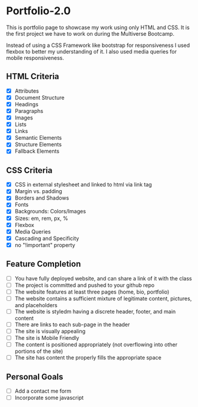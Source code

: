 # Portfolio-2.0

This is portfolio page to showcase my work using only HTML and CSS. It is the first project we have to work on during the Multiverse
Bootcamp.

Instead of using a CSS Framework like bootstrap for responsiveness I used flexbox to better my understanding of it. 
I also used media queries for mobile responsiveness.

## HTML Criteria
- [x] Attributes
- [x] Document Structure
- [x] Headings
- [x] Paragraphs
- [x] Images
- [x] Lists
- [x] Links
- [x] Semantic Elements
- [x] Structure Elements
- [x] Fallback Elements

## CSS Criteria
- [x] CSS in external stylesheet and linked to html via link tag
- [x] Margin vs. padding
- [x] Borders and Shadows
- [x] Fonts
- [x] Backgrounds: Colors/Images
- [x] Sizes: em, rem, px, %
- [x] Flexbox
- [x] Media Queries
- [x] Cascading and Specificity
- [x] no "!important" property

## Feature Completion
- [ ] You have fully deployed website, and can share a link of it with the class
- [ ] The project is committed and pushed to your github repo
- [ ] The website features at least three pages (home, bio, portfolio)
- [ ] The website contains a sufficient mixture of legitimate content, pictures, and placeholders
- [ ] The website is styledm having a discrete header, footer, and main content
- [ ] There are links to each sub-page in the header
- [ ] The site is visually appealing
- [ ] The site is Mobile Friendly
- [ ] The content is positioned appropriately (not overflowing into other portions of the site)
- [ ] The site has content the properly fills the appropriate space

## Personal Goals
- [ ] Add a contact me form
- [ ] Incorporate some javascript
